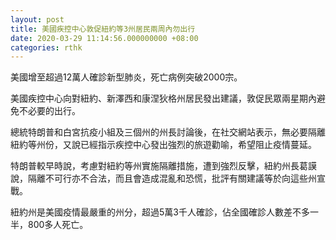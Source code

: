 ```yaml
---
layout: post
title: 美國疾控中心敦促紐約等3州居民兩周內勿出行
date: 2020-03-29 11:14:56.000000000 +08:00
categories: rthk
---
```


美國增至超過12萬人確診新型肺炎，死亡病例突破2000宗。

美國疾控中心向對紐約、新澤西和康涅狄格州居民發出建議，敦促民眾兩星期內避免不必要的出行。

總統特朗普和白宮抗疫小組及三個州的州長討論後，在社交網站表示，無必要隔離紐約等州份，又說已經指示疾控中心發出強烈的旅遊勸喻，希望阻止疫情蔓延。

特朗普較早時說，考慮對紐約等州實施隔離措施，遭到強烈反擊，紐約州長葛謨說，隔離不可行亦不合法，而且會造成混亂和恐慌，批評有關建議等於向這些州宣戰。

紐約州是美國疫情最嚴重的州分，超過5萬3千人確診，佔全國確診人數差不多一半，800多人死亡。
